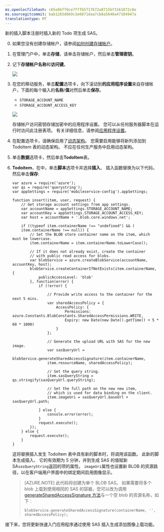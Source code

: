 ```yaml
---
ms.openlocfilehash: c65e8bff8ce7fffb5717672a8715bf3161872c8e
ms.sourcegitcommit: bab1265d669c3e6871daa7cb8a5640a47104947a
translationtype: MT
---
```

新的插入脚本注册时插入新的 Todo 项生成 SAS。

0. 如果您没有创建存储帐户，请参阅[如何创建存储帐户](../storage/storage-create-storage-account.md)。

1. 在管理门户中，单击**存储**，请单击存储帐户，然后单击**管理密钥**。 

2. 记下**存储帐户名称**和**访问键**。

    ![](./media/mobile-services-configure-blob-storage/mobile-blob-storage-account-keys.png)

3. 在您的移动服务，单击**配置**选项卡，向下滚动到**的应用程序设置**来自存储帐户，下面的每个输入的**名称**/**值**对然后单击**保存**。

    + `STORAGE_ACCOUNT_NAME`
    + `STORAGE_ACCOUNT_ACCESS_KEY`

    ![](./media/mobile-services-configure-blob-storage/mobile-blob-storage-app-settings.png)

    存储帐户访问密钥存储加密中的应用程序设置。 您可以从任何服务器脚本在运行时访问此注册表项。 有关详细信息，请参阅[应用程序设置]。

4. 在配置选项卡，请确保启用了[动态架构](http://msdn.microsoft.com/library/windowsazure/b6bb7d2d-35ae-47eb-a03f-6ee393e170f7)。 您需要启用能够将新列添加到 TodoItem 表的动态架构。 不应在任何生产服务中启用动态架构。

4. 单击**数据**选项卡，然后单击**TodoItem**表。 

5.  **Todoitem**，在中，单击**脚本**选项卡并选择**插入**、 插入函数替换为以下代码，然后单击**保存**:

        var azure = require('azure');
        var qs = require('querystring');
        var appSettings = require('mobileservice-config').appSettings;
        
        function insert(item, user, request) {
            // Get storage account settings from app settings. 
            var accountName = appSettings.STORAGE_ACCOUNT_NAME;
            var accountKey = appSettings.STORAGE_ACCOUNT_ACCESS_KEY;
            var host = accountName + '.blob.core.windows.net';
        
            if ((typeof item.containerName !== "undefined") && (
            item.containerName !== null)) {
                // Set the BLOB store container name on the item, which must be lowercase.
                item.containerName = item.containerName.toLowerCase();
        
                // If it does not already exist, create the container 
                // with public read access for blobs.        
                var blobService = azure.createBlobService(accountName, accountKey, host);
                blobService.createContainerIfNotExists(item.containerName, {
                    publicAccessLevel: 'blob'
                }, function(error) {
                    if (!error) {
        
                        // Provide write access to the container for the next 5 mins.        
                        var sharedAccessPolicy = {
                            AccessPolicy: {
                                Permissions: azure.Constants.BlobConstants.SharedAccessPermissions.WRITE,
                                Expiry: new Date(new Date().getTime() + 5 * 60 * 1000)
                            }
                        };
        
                        // Generate the upload URL with SAS for the new image.
                        var sasQueryUrl = 
                        blobService.generateSharedAccessSignature(item.containerName, 
                        item.resourceName, sharedAccessPolicy);
        
                        // Set the query string.
                        item.sasQueryString = qs.stringify(sasQueryUrl.queryString);
        
                        // Set the full path on the new new item, 
                        // which is used for data binding on the client. 
                        item.imageUri = sasQueryUrl.baseUrl + sasQueryUrl.path;
        
                    } else {
                        console.error(error);
                    }
                    request.execute();
                });
            } else {
                request.execute();
            }
        }

    这将替换插入发生 TodoItem 表中具有新的脚本时，将调用该函数。 此新的脚本生成插入、 它的有效期为 5 分钟，并到生成 SAS 的值赋新 SA`sasQueryString`返回的项的属性。 `imageUri`属性也设置新 BLOB 的资源路径，以在客户端用户界面中的绑定期间启用图像显示。

    >[AZURE.NOTE] 此代码将创建为单个 BLOB SAS。 如果需要将多个 blob 上载到使用相同的 SAS 的容器，您可以改为调用[generateSharedAccessSignature 方法](http://go.microsoft.com/fwlink/?LinkId=390455)</a>与一个空 blob 的资源名称，如下︰ 
    >                 
    >     blobService.generateSharedAccessSignature(containerName, '', sharedAccessPolicy);

接下来，您将更新快速入门应用程序通过使用 SAS 插入生成添加图像上载功能。
 
<!-- Anchors. -->

<!-- Images. -->

<!-- URLs. -->
[应用程序设置]: http://msdn.microsoft.com/library/windowsazure/b6bb7d2d-35ae-47eb-a03f-6ee393e170f7
